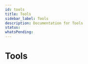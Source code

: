 ```yaml
---
id: tools
title: Tools
sidebar_label: Tools
description: Documentation for Tools
status: 
whatsPending: 
---
```


# Tools

